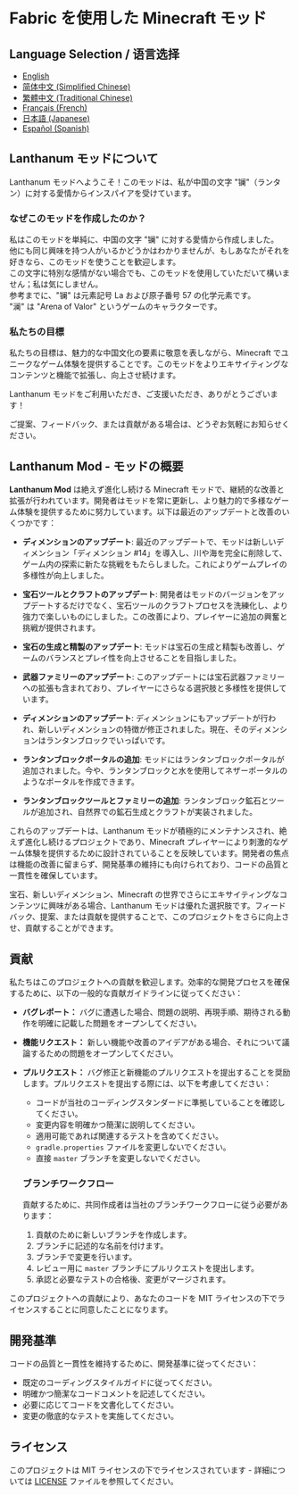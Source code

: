 # Fabric を使用した Minecraft モッド

## Language Selection / 语言选择

- [English](README.md)
- [简体中文 (Simplified Chinese)](README_ZH.md)
- [繁體中文 (Traditional Chinese)](README_TW.md)
- [Français (French)](README_FR.md)
- [日本語 (Japanese)](README_JA.md)
- [Español (Spanish)](README_ES.md)

## Lanthanum モッドについて

Lanthanum モッドへようこそ！このモッドは、私が中国の文字 "镧"（ランタン）に対する愛情からインスパイアを受けています。

### なぜこのモッドを作成したのか？

私はこのモッドを単純に、中国の文字 "镧" に対する愛情から作成しました。<br/>
他にも同じ興味を持つ人がいるかどうかはわかりませんが、もしあなたがそれを好きなら、このモッドを使うことを歓迎します。<br/>
この文字に特別な感情がない場合でも、このモッドを使用していただいて構いません；私は気にしません。<br/>
参考までに、"镧" は元素記号 La および原子番号 57 の化学元素です。<br/>
"澜" は "Arena of Valor" というゲームのキャラクターです。

### 私たちの目標

私たちの目標は、魅力的な中国文化の要素に敬意を表しながら、Minecraft でユニークなゲーム体験を提供することです。このモッドをよりエキサイティングなコンテンツと機能で拡張し、向上させ続けます。

Lanthanum モッドをご利用いただき、ご支援いただき、ありがとうございます！

ご提案、フィードバック、または貢献がある場合は、どうぞお気軽にお知らせください。

## Lanthanum Mod - モッドの概要

**Lanthanum Mod** は絶えず進化し続ける Minecraft モッドで、継続的な改善と拡張が行われています。開発者はモッドを常に更新し、より魅力的で多様なゲーム体験を提供するために努力しています。以下は最近のアップデートと改善のいくつかです：

- **ディメンションのアップデート**: 最近のアップデートで、モッドは新しいディメンション「ディメンション #14」を導入し、川や海を完全に削除して、ゲーム内の探索に新たな挑戦をもたらしました。これによりゲームプレイの多様性が向上しました。

- **宝石ツールとクラフトのアップデート**: 開発者はモッドのバージョンをアップデートするだけでなく、宝石ツールのクラフトプロセスを洗練化し、より強力で楽しいものにしました。この改善により、プレイヤーに追加の興奮と挑戦が提供されます。

- **宝石の生成と精製のアップデート**: モッドは宝石の生成と精製も改善し、ゲームのバランスとプレイ性を向上させることを目指しました。

- **武器ファミリーのアップデート**: このアップデートには宝石武器ファミリーへの拡張も含まれており、プレイヤーにさらなる選択肢と多様性を提供しています。

- **ディメンションのアップデート**: ディメンションにもアップデートが行われ、新しいディメンションの特徴が修正されました。現在、そのディメンションはランタンブロックでいっぱいです。

- **ランタンブロックポータルの追加**: モッドにはランタンブロックポータルが追加されました。今や、ランタンブロックと水を使用してネザーポータルのようなポータルを作成できます。

- **ランタンブロックツールとファミリーの追加**: ランタンブロック鉱石とツールが追加され、自然界での鉱石生成とクラフトが実装されました。

これらのアップデートは、Lanthanum モッドが積極的にメンテナンスされ、絶えず進化し続けるプロジェクトであり、Minecraft プレイヤーにより刺激的なゲーム体験を提供するために設計されていることを反映しています。開発者の焦点は機能の改善に留まらず、開発基準の維持にも向けられており、コードの品質と一貫性を確保しています。

宝石、新しいディメンション、Minecraft の世界でさらにエキサイティングなコンテンツに興味がある場合、Lanthanum モッドは優れた選択肢です。フィードバック、提案、または貢献を提供することで、このプロジェクトをさらに向上させ、貢献することができます。

## 貢献

私たちはこのプロジェクトへの貢献を歓迎します。効率的な開発プロセスを確保するために、以下の一般的な貢献ガイドラインに従ってください：

- **バグレポート：** バグに遭遇した場合、問題の説明、再現手順、期待される動作を明確に記載した問題をオープンしてください。

- **機能リクエスト：** 新しい機能や改善のアイデアがある場合、それについて議論するための問題をオープンしてください。

- **プルリクエスト：** バグ修正と新機能のプルリクエストを提出することを奨励します。プルリクエストを提出する際には、以下を考慮してください：
    - コードが当社のコーディングスタンダードに準拠していることを確認してください。
    - 変更内容を明確かつ簡潔に説明してください。
    - 適用可能であれば関連するテストを含めてください。
    - `gradle.properties` ファイルを変更しないでください。
    - 直接 `master` ブランチを変更しないでください。

  ### ブランチワークフロー

  貢献するために、共同作成者は当社のブランチワークフローに従う必要があります：
    1. 貢献のために新しいブランチを作成します。
    2. ブランチに記述的な名前を付けます。
    3. ブランチで変更を行います。
    4. レビュー用に `master` ブランチにプルリクエストを提出します。
    5. 承認と必要なテストの合格後、変更がマージされます。

このプロジェクトへの貢献により、あなたのコードを MIT ライセンスの下でライセンスすることに同意したことになります。

## 開発基準

コードの品質と一貫性を維持するために、開発基準に従ってください：
- 既定のコーディングスタイルガイドに従ってください。
- 明確かつ簡潔なコードコメントを記述してください。
- 必要に応じてコードを文書化してください。
- 変更の徹底的なテストを実施してください。

## ライセンス

このプロジェクトは MIT ライセンスの下でライセンスされています - 詳細については [LICENSE](LICENSE) ファイルを参照してください。
